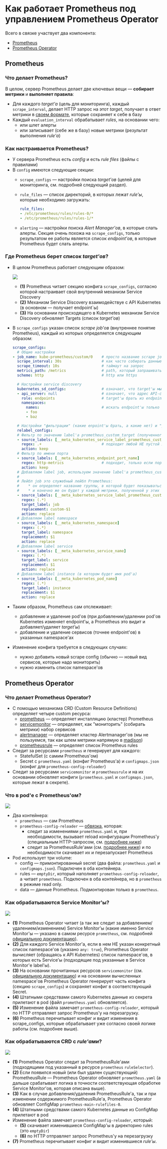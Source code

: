 <!-- Исходник картинок: https://docs.google.com/drawings/d/1KMgawZD4q7jEYP-_g6FvUeJUaT3edro_u6_RsI3ZVvQ/edit -->

Как работает Prometheus под управлением Prometheus Operator
===========================================================

Всего в связке участвует два компонента:
* [Prometheus](#prometheus)
* [Prometheus Operator](#prometheus-operator)

Prometheus
----------

### Что делает Prometheus?

В целом, сервер Prometheus делает две ключевых вещи — **собирает метрики** и **выполняет правила**:
* Для каждого *target'а* (цель для мониторинга), каждый `scrape_interval`, делает HTTP запрос на этот *target*, получает в ответ метрики в [своем формате](https://github.com/prometheus/docs/blob/master/content/docs/instrumenting/exposition_formats.md#text-format-details), которые сохраняет к себе в базу
* Каждый `evaluation_interval` обрабатывает *rules*, на основании чего:
    * или шлет алерты
    * или записывает (себе же в базу) новые метрики (результат выполнения *rule'а*)

### Как настраивается Prometheus?

* У сервера Prometheus есть *config* и есть *rule files* (файлы с правилами)
* В `config` имеются следующие секции:
    * `scrape_configs` — настройки поиска *target'ов* (целей для мониторинга, см. подробней следующий раздел).
    * `rule_files` — список директорий, в которых лежат *rule'ы*, которые необходимо загружать:

        ```yaml
        rule_files:
        - /etc/prometheus/rules/rules-0/*
        - /etc/prometheus/rules/rules-1/*
        ```
    * `alerting` — настройки поиска *Alert Manager'ов*, в которые слать алерты. Секция очень похожа на `scrape_configs`, только результатом ее работы является список *endpoint'ов*, в которые Prometheus будет слать алерты.

### Где Prometheus берет список *target'ов*?

* В целом Prometheus работает следующим образом:

    ![](img/targets.png)

    * **(1)** Prometheus читает секцию конфига `scrape_configs`, согласно которой настраивает свой внутренний механизм Service Discovery
    * **(2)** Механизм Service Discovery взаимодействуе с API Kubernetes (в основном — получает endpoint`ы)
    * **(3)** На основании происходящего в Kubernetes механизм Service Discovery обновляет Targets (список *target'ов*)
* В `scrape_configs` указан список *scrape job'ов* (внутреннее понятие Prometheus), каждый из которых определяется следующим образом:

    ```yaml
    scrape_configs:
      # Общие настройки
    - job_name: kube-prometheus/custom/0    # просто название scrape job'а, показывается в разделе Service Discovery
      scrape_interval: 30s                  # как часто собирать данные
      scrape_timeout: 10s                   # таймаут на запрос
      metrics_path: /metrics                # path, который запрашивать
      scheme: http                          # http или https

      # Настройки service discovery
      kubernetes_sd_configs:                # означает, что target'ы мы получаем из Kubernetes
      - api_server: null                    # означает, что адрес API-сервера использовать из переменных окружения (которые есть в каждом pod'е)
        role: endpoints                     # target'ы брать из endpoint'ов
        namespaces:
          names:                            # искать endpoint'ы только в этих namespace'ах
          - foo
          - baz

      # Настройки "фильтрации" (какие enpoint'ы брать, а какие нет) и "релейблинга" (какие лейблы добавить или удалить, на все получаемые метрики)
      relabel_configs:
      # Фильтр по значению label'а prometheus_custom_target (полученного из связанного с endpoint'ом service'а)
      - source_labels: [__meta_kubernetes_service_label_prometheus_custom_target]
        regex: .+                           # подходит любой НЕ пустой лейбл
        action: keep
      # Фильтр по имени порта
      - source_labels: [__meta_kubernetes_endpoint_port_name]
        regex: http-metrics                 # подходит, только если порт называется http-metrics
        action: keep
      # Добавляем label job, используем значение label'а prometheus_custom_target у service'а, к которому добавляем префикс "custom-"
      #
      # Лейбл job это служебный лейбл Prometheus:
      #    * он определяет название группы, в которой будет показываться target на странице targets
      #    * и конечно же он будет у каждой метрики, полученной у этих target'ов, чтобы можно было удобно фильтровать в rule'ах и dashboard'ах
      - source_labels: [__meta_kubernetes_service_label_prometheus_custom_target]
        regex: (.*)
        target_label: job
        replacement: custom-$1
        action: replace
      # Добавляем label namespace
      - source_labels: [__meta_kubernetes_namespace]
        regex: (.*)
        target_label: namespace
        replacement: $1
        action: replace
      # Добавляем label service
      - source_labels: [__meta_kubernetes_service_name]
        regex: (.*)
        target_label: service
        replacement: $1
        action: replace
      # Добавляем label instance (в котором будет имя pod'а)
      - source_labels: [__meta_kubernetes_pod_name]
        regex: (.*)
        target_label: instance
        replacement: $1
        action: replace
    ```
* Таким образом, Prometheus сам отслеживает:
    * добавление и удаление pod'ов (при добавлении/удалении pod'ов Kubernetes изменяет endpoint'ы, а Prometheus это видит и добавляет/удаляет *target'ы*)
    * добавление и удаление сервисов (точнее endpoint'ов) в указанных namespace'ах
* Изменение конфига требуется в следующих случаях:
    * нужно добавить новый scrape config (обычно — новый вид сервисов, которые надо мониторить)
    * нужно изменить список namespace'ов


Prometheus Operator
-------------------

### Что делает Prometheus Operator?

* С помощью механизма CRD (Custom Resource Definitions) определяет четыре custom ресурса:
    * [prometheus](https://github.com/coreos/prometheus-operator/blob/master/Documentation/api.md#prometheus) — определяет инсталляцию (кластер) Prometheus
    * [servicemonitor](https://github.com/coreos/prometheus-operator/blob/master/Documentation/api.md#servicemonitor) — определяет, как "мониторить" (собирать метрики) набор сервисов
    * [alertmanager](https://github.com/coreos/prometheus-operator/blob/master/Documentation/api.md#alertmanager) — определяет кластер Alertmanager'ов (мы не пользуемся, так как шлем метрики напрямую в [madison](https://madison.flant.com/))
    * [prometheusrule](https://github.com/coreos/prometheus-operator/blob/master/Documentation/api.md#prometheusrule) — определяет список Prometheus rules
* Следит за ресурсами `prometheus` и генерирует для каждого:
    * StatefulSet (с самим Prometheus'ом)
    * Secret с `prometheus.yaml` (конфиг Prometheus'а) и `configmaps.json` (конфиг для `prometheus-config-reloader`)
* Следит за ресурсами `servicemonitor` и `prometheusrule` и на их основании обновляет конфиги (`prometheus.yaml` и `configmaps.json`, которые лежат в секрете).

### Что в pod'е с Prometheus'ом?

![](img/pod.png)

* Два контейнера:
    * `prometheus` — сам Prometheus
    * `prometheus-config-reloader` — [обвязка](https://github.com/coreos/prometheus-operator/tree/master/cmd/prometheus-config-reloader), которая:
        * следит за изменениями `prometheus.yaml` и, при необходимости, вызывает reload конфигурации Prometheus'у (специальным HTTP-запросом, см. [подробнее ниже](#как-обрабатываются-service-monitorы))
        * следит за PrometheusRule'ами (см. [подробнее ниже](#как-обрабатываются-crd-с-ruleами)) и по необходимости скачивает их и перезапускает Prometheus
* Pod использует три volume:
    * config — примонтированный secret (два файла: `prometheus.yaml` и `configmaps.json`). Подключен в оба контейнера.
    * rules — `emptyDir`, который наполняет `prometheus-config-reloader`, а читает `prometheus`. Подключен в оба контейнера, но в `prometheus` в режиме read only.
    * data — данные Prometheus. Подмонтирован только в `prometheus`.


### Как обрабатываются Service Monitor'ы?

![](img/servicemonitors.png)

* **(1)** Prometheus Operator читает (а так же следит за добавлением/удалением/изменением) Service Monitor'ы (какие именно Service Monitor'ы — указано в самом ресурсе `prometheus`, см. подробней [официальную документацию](https://github.com/coreos/prometheus-operator/blob/master/Documentation/api.md#prometheusspec)).
* **(2)** Для каждого Service Monitor'а, если в нем НЕ указан конкретный список namespace'ов (указано `any: true`), Prometheus Operator вычисляет (обращаясь к API Kubernetes) список namespace'ов, в которых есть Service'ы (подходящие под указанные в Service Monitor'е label'ы).
* **(3)** На основании прочитанных ресурсов `servicemonitor` (см. [официальную документацию](https://github.com/coreos/prometheus-operator/blob/master/Documentation/api.md#servicemonitorspec)) и на основании вычисленных namespace'ов Prometheus Operator генерирует часть конфига (секцию `scrape_configs`) и сохраняет конфиг в соответствующий Secret.
* **(4)** Штатными средствами самого Kubernetes данные из секрета прилетают в pod (файл `prometheus.yaml` обновляется).
* **(5)** Изменение файла замечает `prometheus-config-reloader`, который по HTTP отправляет запрос Prometheus'у на перезагрузку.
* **(6)** Prometheus перечитывает конфиг и видит изменения в scrape_configs, которые обрабатывает уже согласно своей логике работы (см. подробнее выше).

### Как обрабатываются CRD с *rule'ами*?

![](img/rules.png)

* **(1)** Prometheus Operator следит за PrometheusRule'ами (подходящими под указанный в ресурсе `prometheus` `ruleSelector`).
* **(2)** Если появился новый (или был удален существующий) PrometheusRule — Prometheus Operator обновляет `prometheus.yaml` (а дальше срабатывает логика в точности соответствующая обработке Service Monitor'ов, которая описана выше).
* **(3)** Как в случае добавления/удаления PrometheusRule'а, так и при изменении содержимого PrometheusRule'а, Prometheus Operator обновляет ConfigMap `prometheus-main-rulefiles-0`.
* **(4)** Штатными средствами самого Kubernetes данные из ConfigMap прилетают в pod
* Изменение файла замечает `prometheus-config-reloader`, который:
    * **(5)** скачивает изменившиеся ConfigMap'ы в директорию rules (это `emptyDir`)
    * **(6)** по HTTP отправляет запрос Prometheus'у на перезагрузку
* **(7)** Prometheus перечитывает конфиг и видит изменившиеся *rule'ы*.
